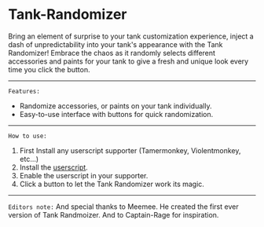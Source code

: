 # Tank-Randomizer
Bring an element of surprise to your tank customization experience, inject a dash of unpredictability into your tank's appearance with the Tank Randomizer! Embrace the chaos as it randomly selects different accessories and paints for your tank to give a fresh and unique look every time you click the button.
****
`Features:`
- Randomize accessories, or paints on your tank individually.
- Easy-to-use interface with buttons for quick randomization.
****
`How to use:`
1. First Install any userscript supporter (Tamermonkey, Violentmonkey, etc...)
1. Install the [userscript](https://greasyfork.org/en/scripts/482239-tank-randomizer).
2. Enable the userscript in your supporter.
3. Click a button to let the Tank Randomizer work its magic.
****
`Editors note:`
And special thanks to Meemee. He created the first ever version of Tank Randmoizer. And to Captain-Rage for inspiration.
